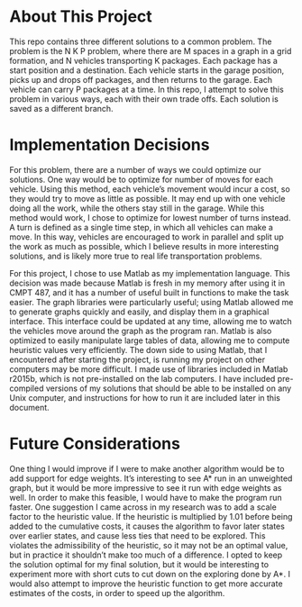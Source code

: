 # About This Project
This repo contains three different solutions to a common problem. The problem is the N K P problem, where there are M spaces in a graph in a grid formation, and N vehicles transporting K packages. Each package has a start position and a destination. Each vehicle starts in the garage position, picks up and drops off packages, and then returns to the garage. Each vehicle can carry P packages at a time. In this repo, I attempt to solve this problem in various ways, each with their own trade offs. Each solution is saved as a different branch.

# Implementation Decisions
For this problem, there are a number of ways we could optimize our solutions. One way would be to optimize for number of moves for each vehicle. Using this method, each vehicle’s movement would incur a cost, so they would try to move as little as possible. It may end up with one vehicle doing all the work, while the others stay still in the garage. While this method would work, I chose to optimize for lowest number of turns instead. A turn is defined as a single time step, in which all vehicles can make a move. In this way, vehicles are encouraged to work in parallel and split up the work as much as possible, which I believe results in more interesting solutions, and is likely more true to real life transportation problems.

For this project, I chose to use Matlab as my implementation language. This decision was made because Matlab is fresh in my memory after using it in CMPT 487, and it has a number of useful built in functions to make the task easier. The graph libraries were particularly useful; using Matlab allowed me to generate graphs quickly and easily, and display them in a graphical interface. This interface could be updated at any time, allowing me to watch the vehicles move around the graph as the program ran. Matlab is also optimized to easily manipulate large tables of data, allowing me to compute heuristic values very efficiently. The down side to using Matlab, that I encountered after starting the project, is running my project on other computers may be more difficult. I made use of libraries included in Matlab r2015b, which is not pre-installed on the lab computers. I have included pre-compiled versions of my solutions that should be able to be installed on any Unix computer, and instructions for how to run it are included later in this document.

# Future Considerations

One thing I would improve if I were to make another algorithm would be to add support for edge weights. It’s interesting to see A* run in an unweighted graph, but it would be more impressive to see it run with edge weights as well. In order to make this feasible, I would have to make the program run faster. One suggestion I came across in my research was to add a scale factor to the heuristic value. If the heuristic is multiplied by 1.01 before being added to the cumulative costs, it causes the algorithm to favor later states over earlier states, and cause less ties that need to be explored. This violates the admissibility of the heuristic, so it may not be an optimal value, but in practice it shouldn’t make too much of a difference. I opted to keep the solution optimal for my final solution, but it would be interesting to experiment more with short cuts to cut down on the exploring done by A*. I would also attempt to improve the heuristic function to get more accurate estimates of the costs, in order to speed up the algorithm.  
